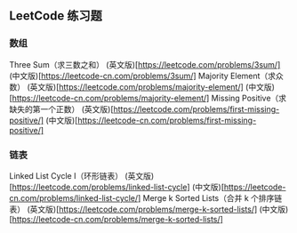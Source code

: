 ## LeetCode 练习题
### 数组
Three Sum（求三数之和）
(英文版)[https://leetcode.com/problems/3sum/]    (中文版)[https://leetcode-cn.com/problems/3sum/]
Majority Element（求众数）
(英文版)[https://leetcode.com/problems/majority-element/]    (中文版)[https://leetcode-cn.com/problems/majority-element/]
Missing Positive（求缺失的第一个正数）
(英文版)[https://leetcode.com/problems/first-missing-positive/]    (中文版)[https://leetcode-cn.com/problems/first-missing-positive/]
### 链表
Linked List Cycle I（环形链表）
(英文版)[https://leetcode.com/problems/linked-list-cycle]    (中文版)[https://leetcode-cn.com/problems/linked-list-cycle/]
Merge k Sorted Lists（合并 k 个排序链表）
(英文版)[https://leetcode.com/problems/merge-k-sorted-lists/]    (中文版)[https://leetcode-cn.com/problems/merge-k-sorted-lists/]